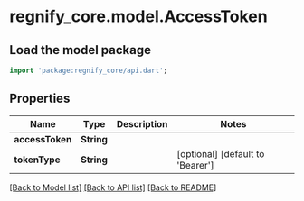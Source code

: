# regnify_core.model.AccessToken

## Load the model package
```dart
import 'package:regnify_core/api.dart';
```

## Properties
Name | Type | Description | Notes
------------ | ------------- | ------------- | -------------
**accessToken** | **String** |  | 
**tokenType** | **String** |  | [optional] [default to 'Bearer']

[[Back to Model list]](../README.md#documentation-for-models) [[Back to API list]](../README.md#documentation-for-api-endpoints) [[Back to README]](../README.md)


